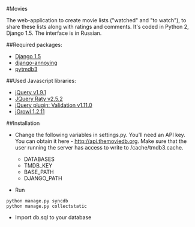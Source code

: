 #Movies

The web-application to create movie lists ("watched" and "to watch"), to share these lists along with ratings and comments.
It's coded in Python 2, Django 1.5. The interface is in Russian.

##Required packages:
* [Django 1.5](http://djangoproject.com)
* [django-annoying](https://github.com/skorokithakis/django-annoying)
* [pytmdb3](https://github.com/wagnerrp/pytmdb3)

##Used Javascript libraries:
* [jQuery v1.9.1](http://jquery.com/)
* [JQuery Raty v2.5.2](http://wbotelhos.com/raty/)
* [jQuery plugin: Validation v1.11.0](http://bassistance.de/jquery-plugins/jquery-plugin-validation/)
* [jGrowl 1.2.11]( https://github.com/stanlemon/jGrowl)


##Installation

* Change the following variables in settings.py. You'll need an API key. You can obtain it here - http://api.themoviedb.org. Make sure that the user running the server has access to write to /cache/tmdb3.cache.
    * DATABASES
    * TMDB_KEY
    * BASE_PATH
    * DJANGO_PATH

* Run
```
python manage.py syncdb
python manage.py collectstatic
```

* Import db.sql to your database